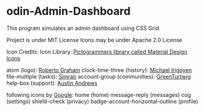 # odin-Admin-Dashboard

This program simulates an admin dashboard using CSS Grid

Project is under MIT License
Icons may be under Apache 2.0 License

Icon Credits:
Icon Library: [Pictogrammers library called Material Design Icons](https://pictogrammers.com/library/mdi/)

atom (logo): [Roberto Graham](https://pictogrammers.com/contributor/RobertoGraham/) 
clock-time-three (history): [Michael Irigoyen](https://pictogrammers.com/contributor/mririgoyen/)
file-multiple (tasks): [Simran](https://pictogrammers.com/contributor/Simran-B/)
account-group (communities): [GreenTurtwig](https://pictogrammers.com/contributor/GreenTurtwig/)
help-box (support): [Austin Andrews](https://pictogrammers.com/contributor/Templarian/)

following icons by [Google](https://pictogrammers.com/contributor/google/):
home (home)
message-reply (messages)
cog (settings)
shield-check (privacy)
badge-account-horizontal-outline (profile)